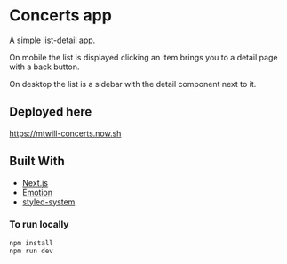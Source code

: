 # Concerts app

A simple list-detail app.

On mobile the list is displayed clicking an item brings you to a detail page with a back button.

On desktop the list is a sidebar with the detail component next to it.

## Deployed here

https://mtwill-concerts.now.sh

## Built With

- [Next.js](https://nextjs.org)
- [Emotion](https://emotion.sh)
- [styled-system](https://jxnblk.com/styled-system/)

### To run locally

```
npm install
npm run dev
```
